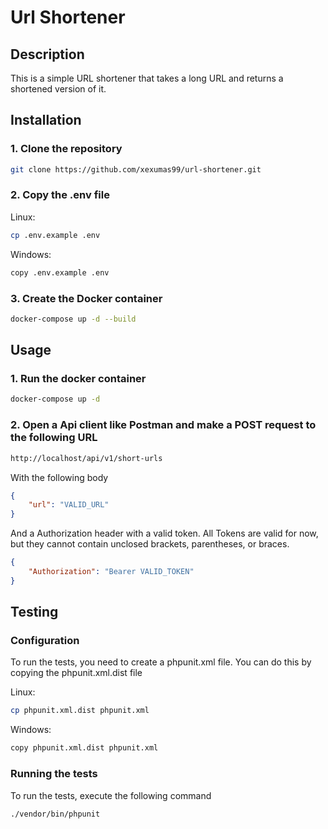 # Url Shortener

## Description

This is a simple URL shortener that takes a long URL and returns a shortened version of it.

## Installation

### 1. Clone the repository

```bash
git clone https://github.com/xexumas99/url-shortener.git
```

### 2. Copy the .env file

Linux:

```bash
cp .env.example .env
```

Windows:

```bash
copy .env.example .env
```

### 3. Create the Docker container

```bash
docker-compose up -d --build
```

## Usage

### 1. Run the docker container

```bash
docker-compose up -d
```

### 2. Open a Api client like Postman and make a POST request to the following URL

```bash
http://localhost/api/v1/short-urls
```

With the following body

```json
{
    "url": "VALID_URL"
}
```

And a Authorization header with a valid token. All Tokens are valid for now, but they cannot contain unclosed brackets, parentheses, or braces.

```json
{
    "Authorization": "Bearer VALID_TOKEN"
}
```

## Testing

### Configuration

To run the tests, you need to create a phpunit.xml file. You can do this by copying the phpunit.xml.dist file

Linux:

```bash
cp phpunit.xml.dist phpunit.xml
```

Windows:

```bash
copy phpunit.xml.dist phpunit.xml
```

### Running the tests

To run the tests, execute the following command

```bash
./vendor/bin/phpunit
```
